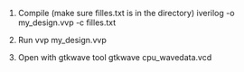1. Compile (make sure filles.txt is in the directory)
      iverilog -o my_design.vvp -c filles.txt

2. Run
     vvp my_design.vvp

3. Open with gtkwave tool
      gtkwave cpu_wavedata.vcd
